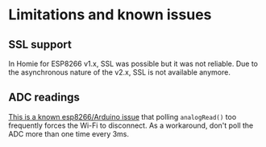 # Limitations and known issues

## SSL support

In Homie for ESP8266 v1.x, SSL was possible but it was not reliable. Due to the asynchronous nature of the v2.x, SSL is not available anymore.

## ADC readings

[This is a known esp8266/Arduino issue](https://github.com/esp8266/Arduino/issues/1634) that polling `analogRead()` too frequently forces the Wi-Fi to disconnect. As a workaround, don't poll the ADC more than one time every 3ms.
